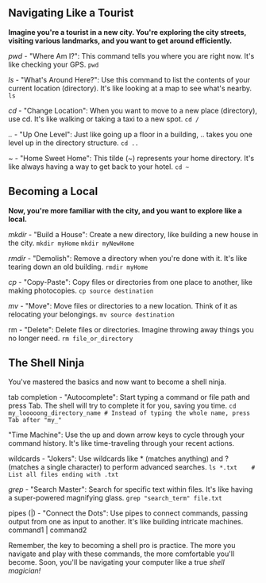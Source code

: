 ## Navigating Like a Tourist

__Imagine you're a tourist in a new city. You're exploring the city streets, visiting various landmarks, and you want to get around efficiently.__

_pwd_ - "Where Am I?": This command tells you where you are right now. It's like checking your GPS.
```pwd```

_ls_ - "What's Around Here?": Use this command to list the contents of your current location (directory). It's like looking at a map to see what's nearby.
```ls```

_cd_ - "Change Location": When you want to move to a new place (directory), use cd. It's like walking or taking a taxi to a new spot.
```cd /```

_.._ - "Up One Level": Just like going up a floor in a building, .. takes you one level up in the directory structure.
```cd ..```

_~_ - "Home Sweet Home": This tilde (~) represents your home directory. It's like always having a way to get back to your hotel.
```cd ~```


## Becoming a Local
__Now, you're more familiar with the city, and you want to explore like a local.__

_mkdir_ - "Build a House": Create a new directory, like building a new house in the city.
```mkdir myHome``` ```mkdir myNewHome``` 

_rmdir_ - "Demolish": Remove a directory when you're done with it. It's like tearing down an old building.
```rmdir myHome```

_cp_ - "Copy-Paste": Copy files or directories from one place to another, like making photocopies.
```cp source destination```

_mv_ - "Move": Move files or directories to a new location. Think of it as relocating your belongings.
```mv source destination```

rm - "Delete": Delete files or directories. Imagine throwing away things you no longer need.
```rm file_or_directory```


## The Shell Ninja

You've mastered the basics and now want to become a shell ninja.

tab completion - "Autocomplete": Start typing a command or file path and press Tab. The shell will try to complete it for you, saving you time.
```cd my_looooong_directory_name # Instead of typing the whole name, press Tab after "my_"```  

"Time Machine": Use the up and down arrow keys to cycle through your command history. It's like time-traveling through your recent actions.

wildcards - "Jokers": Use wildcards like * (matches anything) and ? (matches a single character) to perform advanced searches.
```ls *.txt    # List all files ending with .txt```

_grep_ - "Search Master": Search for specific text within files. It's like having a super-powered magnifying glass.
```grep "search_term" file.txt```

pipes (|) - "Connect the Dots": Use pipes to connect commands, passing output from one as input to another. It's like building intricate machines.
command1 | command2

Remember, the key to becoming a shell pro is practice. The more you navigate and play with these commands, the more comfortable you'll become. Soon, you'll be navigating your computer like a true _shell magician!_
